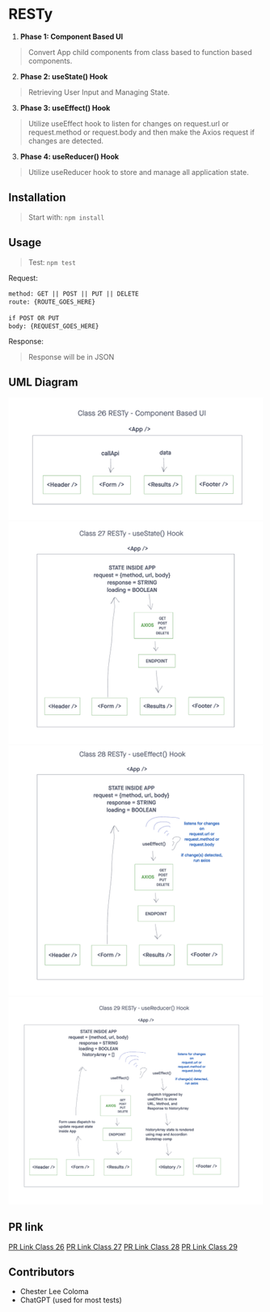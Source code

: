 # RESTy

1. **Phase 1: Component Based UI**
> Convert App child components from class based to function based components.
2. **Phase 2: useState() Hook**
> Retrieving User Input and Managing State.
3. **Phase 3: useEffect() Hook**
> Utilize useEffect hook to listen for changes on request.url or request.method or request.body and then make the Axios request if changes are detected.
3. **Phase 4: useReducer() Hook**
> Utilize useReducer hook to store and manage all application state.


## Installation

> Start with: `npm install`

## Usage

> Test: `npm test`

Request:
```text
method: GET || POST || PUT || DELETE
route: {ROUTE_GOES_HERE}

if POST OR PUT
body: {REQUEST_GOES_HERE}
```

Response:
> Response will be in JSON

## UML Diagram
![UML Diagram Class 26 Base](./public/images/RESTy%20base.png)
![UML Diagram Class 27 State](./public/images/RESTy%20state.png)
![UML Diagram Class 28 Effect Hook](./public/images/RESTy%20effect%20hook.png)
![UML Diagram Class 29 Reducer Hook](./public/images/RESTy%20reducer%20hook.png)


## PR link
[PR Link Class 26](https://github.com/cleecoloma/resty/pull/1)
[PR Link Class 27](https://github.com/cleecoloma/resty/pull/2)
[PR Link Class 28](https://github.com/cleecoloma/resty/pull/3)
[PR Link Class 29](https://github.com/cleecoloma/resty/pull/4)

## Contributors
* Chester Lee Coloma
* ChatGPT (used for most tests)